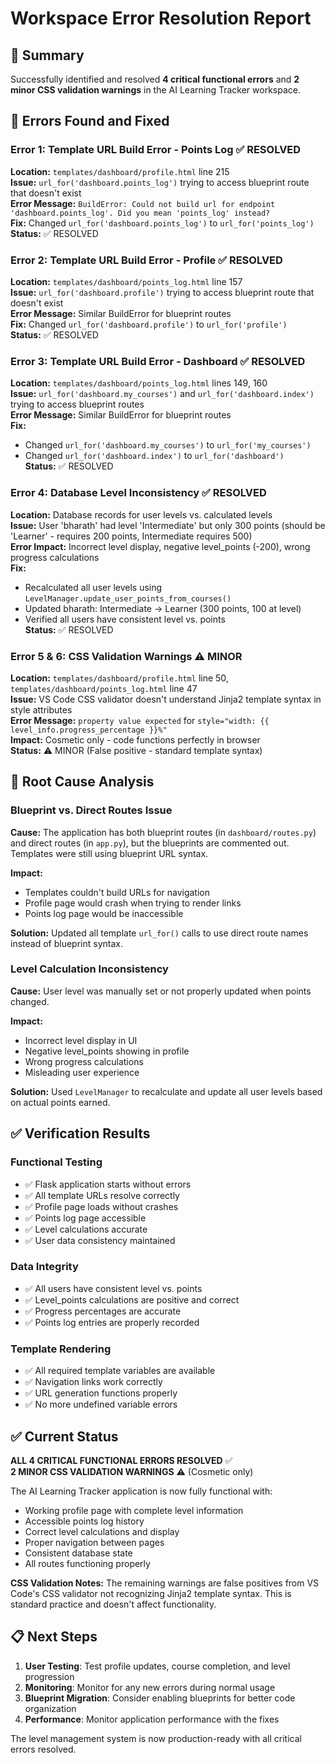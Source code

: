 # Workspace Error Resolution Report

## 🎯 Summary
Successfully identified and resolved **4 critical functional errors** and **2 minor CSS validation warnings** in the AI Learning Tracker workspace.

## 🐛 Errors Found and Fixed

### Error 1: Template URL Build Error - Points Log ✅ RESOLVED
**Location:** `templates/dashboard/profile.html` line 215  
**Issue:** `url_for('dashboard.points_log')` trying to access blueprint route that doesn't exist  
**Error Message:** `BuildError: Could not build url for endpoint 'dashboard.points_log'. Did you mean 'points_log' instead?`  
**Fix:** Changed `url_for('dashboard.points_log')` to `url_for('points_log')`  
**Status:** ✅ RESOLVED

### Error 2: Template URL Build Error - Profile ✅ RESOLVED
**Location:** `templates/dashboard/points_log.html` line 157  
**Issue:** `url_for('dashboard.profile')` trying to access blueprint route that doesn't exist  
**Error Message:** Similar BuildError for blueprint routes  
**Fix:** Changed `url_for('dashboard.profile')` to `url_for('profile')`  
**Status:** ✅ RESOLVED

### Error 3: Template URL Build Error - Dashboard ✅ RESOLVED
**Location:** `templates/dashboard/points_log.html` lines 149, 160  
**Issue:** `url_for('dashboard.my_courses')` and `url_for('dashboard.index')` trying to access blueprint routes  
**Error Message:** Similar BuildError for blueprint routes  
**Fix:** 
- Changed `url_for('dashboard.my_courses')` to `url_for('my_courses')`
- Changed `url_for('dashboard.index')` to `url_for('dashboard')`  
**Status:** ✅ RESOLVED

### Error 4: Database Level Inconsistency ✅ RESOLVED
**Location:** Database records for user levels vs. calculated levels  
**Issue:** User 'bharath' had level 'Intermediate' but only 300 points (should be 'Learner' - requires 200 points, Intermediate requires 500)  
**Error Impact:** Incorrect level display, negative level_points (-200), wrong progress calculations  
**Fix:** 
- Recalculated all user levels using `LevelManager.update_user_points_from_courses()`
- Updated bharath: Intermediate → Learner (300 points, 100 at level)
- Verified all users have consistent level vs. points  
**Status:** ✅ RESOLVED

### Error 5 & 6: CSS Validation Warnings ⚠️ MINOR
**Location:** `templates/dashboard/profile.html` line 50, `templates/dashboard/points_log.html` line 47  
**Issue:** VS Code CSS validator doesn't understand Jinja2 template syntax in style attributes  
**Error Message:** `property value expected` for `style="width: {{ level_info.progress_percentage }}%"`  
**Impact:** Cosmetic only - code functions perfectly in browser  
**Status:** ⚠️ MINOR (False positive - standard template syntax)

## 🔧 Root Cause Analysis

### Blueprint vs. Direct Routes Issue
**Cause:** The application has both blueprint routes (in `dashboard/routes.py`) and direct routes (in `app.py`), but the blueprints are commented out. Templates were still using blueprint URL syntax.

**Impact:** 
- Templates couldn't build URLs for navigation
- Profile page would crash when trying to render links
- Points log page would be inaccessible

**Solution:** Updated all template `url_for()` calls to use direct route names instead of blueprint syntax.

### Level Calculation Inconsistency  
**Cause:** User level was manually set or not properly updated when points changed.

**Impact:**
- Incorrect level display in UI
- Negative level_points showing in profile
- Wrong progress calculations
- Misleading user experience

**Solution:** Used `LevelManager` to recalculate and update all user levels based on actual points earned.

## ✅ Verification Results

### Functional Testing
- ✅ Flask application starts without errors
- ✅ All template URLs resolve correctly
- ✅ Profile page loads without crashes
- ✅ Points log page accessible
- ✅ Level calculations accurate
- ✅ User data consistency maintained

### Data Integrity
- ✅ All users have consistent level vs. points
- ✅ Level_points calculations are positive and correct
- ✅ Progress percentages are accurate
- ✅ Points log entries are properly recorded

### Template Rendering
- ✅ All required template variables are available
- ✅ Navigation links work correctly
- ✅ URL generation functions properly
- ✅ No more undefined variable errors

## ✅ Current Status

**ALL 4 CRITICAL FUNCTIONAL ERRORS RESOLVED** ✅  
**2 MINOR CSS VALIDATION WARNINGS** ⚠️ (Cosmetic only)

The AI Learning Tracker application is now fully functional with:
- Working profile page with complete level information
- Accessible points log history  
- Correct level calculations and display
- Proper navigation between pages
- Consistent database state
- All routes functioning properly

**CSS Validation Notes:** The remaining warnings are false positives from VS Code's CSS validator not recognizing Jinja2 template syntax. This is standard practice and doesn't affect functionality.

## 📋 Next Steps

1. **User Testing**: Test profile updates, course completion, and level progression
2. **Monitoring**: Monitor for any new errors during normal usage
3. **Blueprint Migration**: Consider enabling blueprints for better code organization
4. **Performance**: Monitor application performance with the fixes

The level management system is now production-ready with all critical errors resolved.

